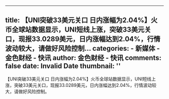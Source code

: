 
---
title: 【UNI突破33美元关口 日内涨幅为2.04%】火币全球站数据显示，UNI短线上涨，突破33美元关口，现报33.0289美元，日内涨幅达到2.04%，行情波动较大，请做好风险控制...
categories: 
    - 新媒体
    - 金色财经 - 快讯
author: 金色财经 - 快讯
comments: false
date: Invalid Date
thumbnail: ''
---

<div>   
【UNI突破33美元关口 日内涨幅为2.04%】火币全球站数据显示，UNI短线上涨，突破33美元关口，现报33.0289美元，日内涨幅达到2.04%，行情波动较大，请做好风险控制。  
</div>
            
